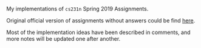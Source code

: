 My implementations of `cs231n` Spring  2019 Assignments.

Original official version of assignments without answers could be find [here](https://github.com/cs231n/cs231n.github.io/tree/master/assignments).

Most of the implementation ideas have been described in comments, and more notes will be updated one after another.

